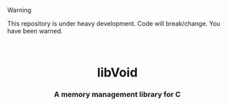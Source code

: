 <!-- Warning text -->
> [!WARNING]
> This repository is under heavy development. Code will break/change. You have been warned.

<!-- Move text down -->
<br>

<!-- Header -->
<h1 align="center">libVoid</h1>

<!-- Subheading -->
<h3 align="center">A memory management library for C</h3>
